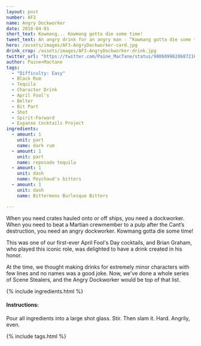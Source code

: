 ```yaml
---
layout: post
number: AF3
name: Angry Dockworker
date: 2018-04-01
short_text: Kowmang... Kowmang gotta die some time! 
tweet_text: An angry drink for an angry man - “Kowmang gotta die some time!“ Shout-out to @BrianG_Reeldeal for making him so fun! 
hero: /assets/images/AF3-AngryDockworker-card.jpg
drink_crop: /assets/images/AF3-AngryDockworker-drink.jpg
twitter_url: "https://twitter.com/Paine_MacTane/status/980609982868721665"
author: Paine×Mactane
tags: 
  - "Difficulty: Easy"
  - Black Rum
  - Tequila
  - Character Drink
  - April Fool's
  - Belter
  - Bit Part
  - Shot
  - Spirit-Forward
  - Expanse Cocktails Project
ingredients:
  - amount: 1
    unit: part
    name: dark rum
  - amount: 1
    unit: part
    name: reposado tequila
  - amount: 1
    unit: dash
    name: Peychaud's bitters
  - amount: 1
    unit: dash
    name: Bittermens Burlesque Bitters

---
```


When you need crates hauled onto or off ships, you need a dockworker. When you need to beat a Martian crewmember to a pulp after the Cant’s destruction, you need an angry dockworker. Kowmang gotta die some time!

This was one of our first-ever April Fool's Day cocktails, and Brian Graham, who played this iconic role, was delighted to have a drink created in his honor. 

At the time, we thought making drinks for extremely minor characters with few lines and no names was a good joke. Now, we've done a whole series of Scene Stealers, and the Angry Dockworker would be top of that list. 

{% include ingredients.html %}

#### Instructions:

Pour all ingredients into a large shot glass. Stir. Then slam it. Hard. Angrily, even.

{% include tags.html %}
